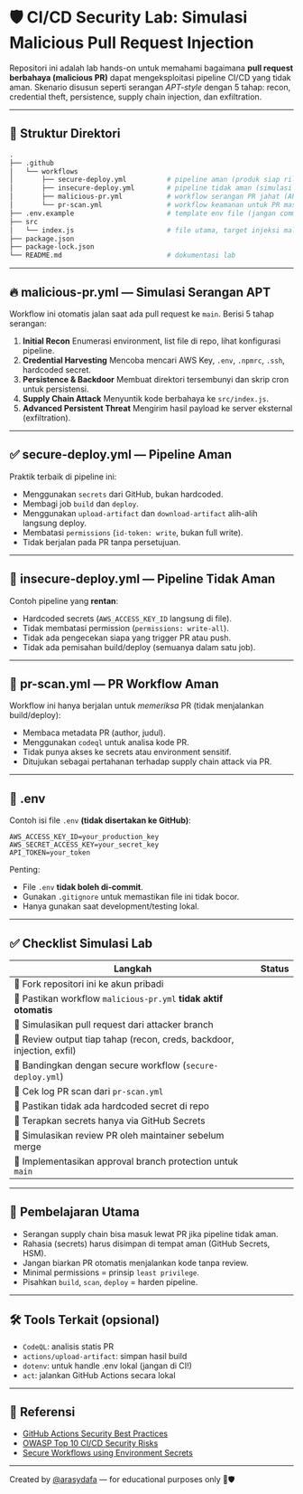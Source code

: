 # 🛡️ CI/CD Security Lab: Simulasi Malicious Pull Request Injection

Repositori ini adalah lab hands-on untuk memahami bagaimana **pull request berbahaya (malicious PR)** dapat mengeksploitasi pipeline CI/CD yang tidak aman. Skenario disusun seperti serangan *APT-style* dengan 5 tahap: recon, credential theft, persistence, supply chain injection, dan exfiltration.

---

## 📁 Struktur Direktori

```bash
.
├── .github
│   └── workflows
│       ├── secure-deploy.yml          # pipeline aman (produk siap rilis)
│       ├── insecure-deploy.yml        # pipeline tidak aman (simulasi buruk)
│       ├── malicious-pr.yml           # workflow serangan PR jahat (APT-style)
│       └── pr-scan.yml                # workflow keamanan untuk PR masuk
├── .env.example                       # template env file (jangan commit asli)
├── src
│   └── index.js                       # file utama, target injeksi malicious PR
├── package.json
├── package-lock.json
└── README.md                          # dokumentasi lab
```

---

## 🔥 malicious-pr.yml — Simulasi Serangan APT

Workflow ini otomatis jalan saat ada pull request ke `main`. Berisi 5 tahap serangan:

1. **Initial Recon**
   Enumerasi environment, list file di repo, lihat konfigurasi pipeline.
2. **Credential Harvesting**
   Mencoba mencari AWS Key, `.env`, `.npmrc`, `.ssh`, hardcoded secret.
3. **Persistence & Backdoor**
   Membuat direktori tersembunyi dan skrip cron untuk persistensi.
4. **Supply Chain Attack**
   Menyuntik kode berbahaya ke `src/index.js`.
5. **Advanced Persistent Threat**
   Mengirim hasil payload ke server eksternal (exfiltration).

---

## ✅ secure-deploy.yml — Pipeline Aman

Praktik terbaik di pipeline ini:

* Menggunakan `secrets` dari GitHub, bukan hardcoded.
* Membagi job `build` dan `deploy`.
* Menggunakan `upload-artifact` dan `download-artifact` alih-alih langsung deploy.
* Membatasi `permissions` (`id-token: write`, bukan full write).
* Tidak berjalan pada PR tanpa persetujuan.

---

## 🚨 insecure-deploy.yml — Pipeline Tidak Aman

Contoh pipeline yang **rentan**:

* Hardcoded secrets (`AWS_ACCESS_KEY_ID` langsung di file).
* Tidak membatasi permission (`permissions: write-all`).
* Tidak ada pengecekan siapa yang trigger PR atau push.
* Tidak ada pemisahan build/deploy (semuanya dalam satu job).

---

## 🔐 pr-scan.yml — PR Workflow Aman

Workflow ini hanya berjalan untuk *memeriksa* PR (tidak menjalankan build/deploy):

* Membaca metadata PR (author, judul).
* Menggunakan `codeql` untuk analisa kode PR.
* Tidak punya akses ke secrets atau environment sensitif.
* Ditujukan sebagai pertahanan terhadap supply chain attack via PR.

---

## 🧺 .env

Contoh isi file `.env` **(tidak disertakan ke GitHub)**:

```env
AWS_ACCESS_KEY_ID=your_production_key
AWS_SECRET_ACCESS_KEY=your_secret_key
API_TOKEN=your_token
```

Penting:

* File `.env` **tidak boleh di-commit**.
* Gunakan `.gitignore` untuk memastikan file ini tidak bocor.
* Hanya gunakan saat development/testing lokal.

---

## ✅ Checklist Simulasi Lab

| Langkah                                                                | Status |
| ---------------------------------------------------------------------- | ------ |
| 🔲 Fork repositori ini ke akun pribadi                                 |        |
| 🔲 Pastikan workflow `malicious-pr.yml` **tidak aktif otomatis**       |        |
| 🔲 Simulasikan pull request dari attacker branch                       |        |
| 🔲 Review output tiap tahap (recon, creds, backdoor, injection, exfil) |        |
| 🔲 Bandingkan dengan secure workflow (`secure-deploy.yml`)             |        |
| 🔲 Cek log PR scan dari `pr-scan.yml`                                  |        |
| 🔲 Pastikan tidak ada hardcoded secret di repo                         |        |
| 🔲 Terapkan secrets hanya via GitHub Secrets                           |        |
| 🔲 Simulasikan review PR oleh maintainer sebelum merge                 |        |
| 🔲 Implementasikan approval branch protection untuk `main`             |        |

---

## 🧠 Pembelajaran Utama

* Serangan supply chain bisa masuk lewat PR jika pipeline tidak aman.
* Rahasia (secrets) harus disimpan di tempat aman (GitHub Secrets, HSM).
* Jangan biarkan PR otomatis menjalankan kode tanpa review.
* Minimal permissions = prinsip `least privilege`.
* Pisahkan `build`, `scan`, `deploy` = harden pipeline.

---

## 🛠️ Tools Terkait (opsional)

* `CodeQL`: analisis statis PR
* `actions/upload-artifact`: simpan hasil build
* `dotenv`: untuk handle .env lokal (jangan di CI!)
* `act`: jalankan GitHub Actions secara lokal

---

## 📌 Referensi

* [GitHub Actions Security Best Practices](https://docs.github.com/en/actions/security-guides/security-hardening-for-github-actions)
* [OWASP Top 10 CI/CD Security Risks](https://owasp.org/www-project-cicd-security/)
* [Secure Workflows using Environment Secrets](https://docs.github.com/en/actions/security-guides/encrypted-secrets)

---

Created by [@arasydafa](https://github.com/arasydafa) — for educational purposes only 🧪🛡️
